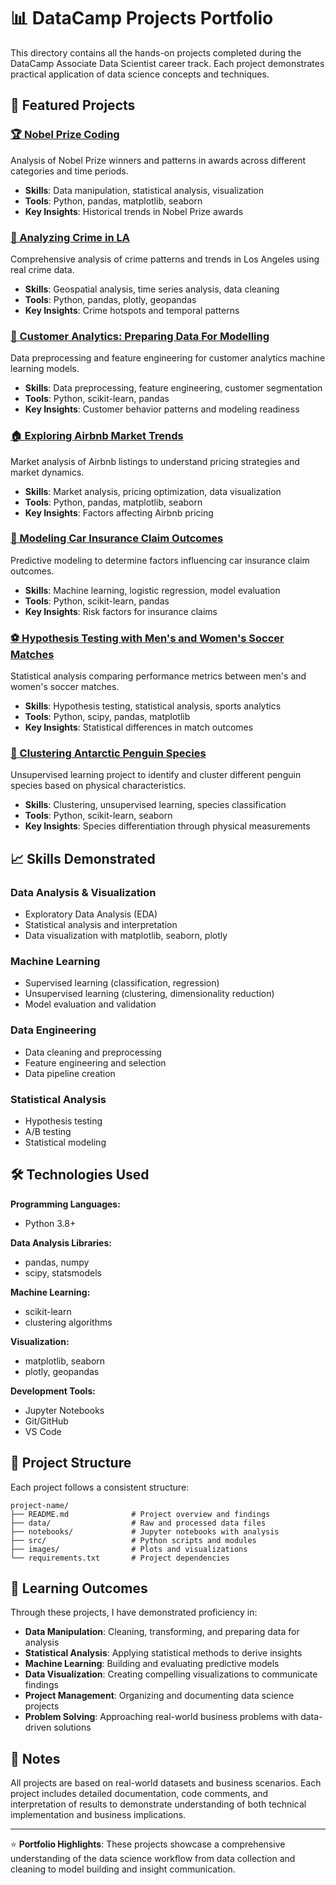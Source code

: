 # 📊 DataCamp Projects Portfolio

This directory contains all the hands-on projects completed during the DataCamp Associate Data Scientist career track. Each project demonstrates practical application of data science concepts and techniques.

## 🚀 Featured Projects

### [🏆 Nobel Prize Coding](./nobel-prize-coding/)
Analysis of Nobel Prize winners and patterns in awards across different categories and time periods.
- **Skills**: Data manipulation, statistical analysis, visualization
- **Tools**: Python, pandas, matplotlib, seaborn
- **Key Insights**: Historical trends in Nobel Prize awards

### [🚨 Analyzing Crime in LA](./analyzing-crime-in-la/)
Comprehensive analysis of crime patterns and trends in Los Angeles using real crime data.
- **Skills**: Geospatial analysis, time series analysis, data cleaning
- **Tools**: Python, pandas, plotly, geopandas
- **Key Insights**: Crime hotspots and temporal patterns

### [👥 Customer Analytics: Preparing Data For Modelling](./customer-analytics-data-modeling/)
Data preprocessing and feature engineering for customer analytics machine learning models.
- **Skills**: Data preprocessing, feature engineering, customer segmentation
- **Tools**: Python, scikit-learn, pandas
- **Key Insights**: Customer behavior patterns and modeling readiness

### [🏠 Exploring Airbnb Market Trends](./exploring-airbnb-market-trends/)
Market analysis of Airbnb listings to understand pricing strategies and market dynamics.
- **Skills**: Market analysis, pricing optimization, data visualization
- **Tools**: Python, pandas, matplotlib, seaborn
- **Key Insights**: Factors affecting Airbnb pricing

### [🚗 Modeling Car Insurance Claim Outcomes](./modeling-car-insurance-claim-outcomes/)
Predictive modeling to determine factors influencing car insurance claim outcomes.
- **Skills**: Machine learning, logistic regression, model evaluation
- **Tools**: Python, scikit-learn, pandas
- **Key Insights**: Risk factors for insurance claims

### [⚽ Hypothesis Testing with Men's and Women's Soccer Matches](./hypothesis-testing-soccer-matches/)
Statistical analysis comparing performance metrics between men's and women's soccer matches.
- **Skills**: Hypothesis testing, statistical analysis, sports analytics
- **Tools**: Python, scipy, pandas, matplotlib
- **Key Insights**: Statistical differences in match outcomes

### [🐧 Clustering Antarctic Penguin Species](./clustering-antarctic-penguin-species/)
Unsupervised learning project to identify and cluster different penguin species based on physical characteristics.
- **Skills**: Clustering, unsupervised learning, species classification
- **Tools**: Python, scikit-learn, seaborn
- **Key Insights**: Species differentiation through physical measurements

## 📈 Skills Demonstrated

### Data Analysis & Visualization
- Exploratory Data Analysis (EDA)
- Statistical analysis and interpretation
- Data visualization with matplotlib, seaborn, plotly

### Machine Learning
- Supervised learning (classification, regression)
- Unsupervised learning (clustering, dimensionality reduction)
- Model evaluation and validation

### Data Engineering
- Data cleaning and preprocessing
- Feature engineering and selection
- Data pipeline creation

### Statistical Analysis
- Hypothesis testing
- A/B testing
- Statistical modeling

## 🛠️ Technologies Used

**Programming Languages:**
- Python 3.8+

**Data Analysis Libraries:**
- pandas, numpy
- scipy, statsmodels

**Machine Learning:**
- scikit-learn
- clustering algorithms

**Visualization:**
- matplotlib, seaborn
- plotly, geopandas

**Development Tools:**
- Jupyter Notebooks
- Git/GitHub
- VS Code

## 📁 Project Structure

Each project follows a consistent structure:

```
project-name/
├── README.md              # Project overview and findings
├── data/                  # Raw and processed data files
├── notebooks/             # Jupyter notebooks with analysis
├── src/                   # Python scripts and modules
├── images/                # Plots and visualizations
└── requirements.txt       # Project dependencies
```

## 🎯 Learning Outcomes

Through these projects, I have demonstrated proficiency in:

- **Data Manipulation**: Cleaning, transforming, and preparing data for analysis
- **Statistical Analysis**: Applying statistical methods to derive insights
- **Machine Learning**: Building and evaluating predictive models
- **Data Visualization**: Creating compelling visualizations to communicate findings
- **Project Management**: Organizing and documenting data science projects
- **Problem Solving**: Approaching real-world business problems with data-driven solutions

## 📝 Notes

All projects are based on real-world datasets and business scenarios. Each project includes detailed documentation, code comments, and interpretation of results to demonstrate understanding of both technical implementation and business implications.

---

⭐ **Portfolio Highlights**: These projects showcase a comprehensive understanding of the data science workflow from data collection and cleaning to model building and insight communication.